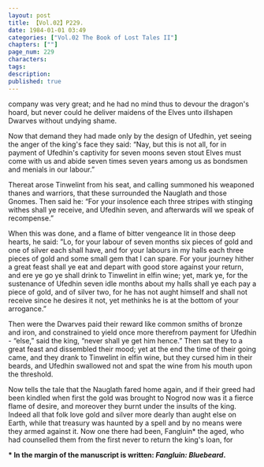 ```yaml
---
layout: post
title: 【Vol.02】P229.
date: 1984-01-01 03:49
categories: ["Vol.02 The Book of Lost Tales II"]
chapters: [""]
page_num: 229
characters: 
tags: 
description: 
published: true
---
```


<p style="text-indent: 0;">
company was very great; and he had no mind thus to devour the dragon's hoard, but never could he deliver maidens of the Elves unto illshapen Dwarves without undying shame.
</p>

Now that demand they had made only by the design of Ufedhin, yet seeing the anger of the king's face they said: “Nay, but this is not all, for in payment of Ufedhin's captivity for seven moons seven stout Elves must come with us and abide seven times seven years among us as bondsmen and menials in our labour.”

Thereat arose Tinwelint from his seat, and calling summoned his weaponed thanes and warriors, that these surrounded the Nauglath and those Gnomes. Then said he: “For your insolence each three stripes with stinging withes shall ye receive, and Ufedhin seven, and afterwards will we speak of recompense.”

When this was done, and a flame of bitter vengeance lit in those deep hearts, he said: ”Lo, for your labour of seven months six pieces of gold and one of silver each shall have, and for your labours in my halls each three pieces of gold and some small gem that I can spare. For your journey hither a great feast shall ye eat and depart with good store against your return, and ere ye go ye shall drink to Tinwelint in elfin wine; yet, mark ye, for the sustenance of Ufedhin seven idle months about my halls shall ye each pay a piece of gold, and of silver two, for he has not aught himself and shall not receive since he desires it not, yet methinks he is at the bottom of your arrogance.”

Then were the Dwarves paid their reward like common smiths of bronze and iron, and constrained to yield once more therefrom payment for Ufedhin - “else,” said the king, “never shall ye get him hence.” Then sat they to a great feast and dissembled their mood; yet at the end the time of their going came, and they drank to Tinwelint in elfin wine, but they cursed him in their beards, and Ufedhin swallowed not and spat the wine from his mouth upon the threshold.

Now tells the tale that the Nauglath fared home again, and if their greed had been kindled when first the gold was brought to Nogrod now was it a fierce flame of desire, and moreover they burnt under the insults of the king. Indeed all that folk love gold and silver more dearly than aught else on Earth, while that treasury was haunted by a spell and by no means were they armed against it. Now one there had been, Fangluin\* the aged, who had counselled them from the first never to return the king's loan, for

<B>\* In the margin of the manuscript is written: <I>Fangluin: Bluebeard</I>.</B>

